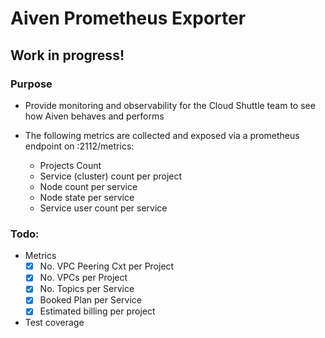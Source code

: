 # Aiven Prometheus Exporter

## Work in progress!

### Purpose

* Provide monitoring and observability for the Cloud Shuttle team to see how Aiven behaves and performs

* The following metrics are collected and exposed via a prometheus endpoint on :2112/metrics:
  * Projects Count
  * Service (cluster) count per project
  * Node count per service
  * Node state per service
  * Service user count per service

### Todo:
* Metrics
  * [x] No. VPC Peering Cxt per Project
  * [x] No. VPCs per Project
  * [x] No. Topics per Service 
  * [X] Booked Plan per Service
  * [x] Estimated billing per project

* Test coverage 
